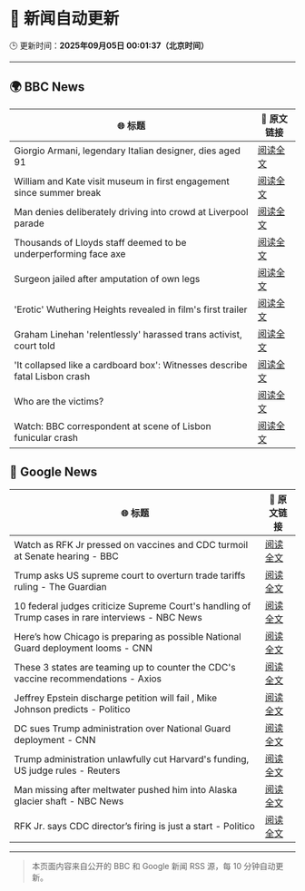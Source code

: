 # 🧠 新闻自动更新

🕒 更新时间：**2025年09月05日 00:01:37（北京时间）**

---

## 🌍 BBC News

| 🌐 标题 | 🔗 原文链接 |
|--------|-------------|
| Giorgio Armani, legendary Italian designer, dies aged 91 | [阅读全文](https://www.bbc.com/news/articles/ceq25w34lv4o?at_medium=RSS&at_campaign=rss) |
| William and Kate visit museum in first engagement since summer break | [阅读全文](https://www.bbc.com/news/articles/c7845x720y6o?at_medium=RSS&at_campaign=rss) |
| Man denies deliberately driving into crowd at Liverpool parade | [阅读全文](https://www.bbc.com/news/articles/cwyl38115j2o?at_medium=RSS&at_campaign=rss) |
| Thousands of Lloyds staff deemed to be underperforming face axe | [阅读全文](https://www.bbc.com/news/articles/cx209gzg71wo?at_medium=RSS&at_campaign=rss) |
| Surgeon jailed after amputation of own legs | [阅读全文](https://www.bbc.com/news/articles/c5yvpx20le2o?at_medium=RSS&at_campaign=rss) |
| 'Erotic' Wuthering Heights revealed in film's first trailer | [阅读全文](https://www.bbc.com/news/articles/c5yel29rvy8o?at_medium=RSS&at_campaign=rss) |
| Graham Linehan 'relentlessly' harassed trans activist, court told | [阅读全文](https://www.bbc.com/news/articles/cn0x2kx08wdo?at_medium=RSS&at_campaign=rss) |
| 'It collapsed like a cardboard box': Witnesses describe fatal Lisbon crash | [阅读全文](https://www.bbc.com/news/articles/c20v4g71zrpo?at_medium=RSS&at_campaign=rss) |
| Who are the victims? | [阅读全文](https://www.bbc.com/news/articles/cnvryg271ymo?at_medium=RSS&at_campaign=rss) |
| Watch: BBC correspondent at scene of Lisbon funicular crash | [阅读全文](https://www.bbc.com/news/videos/c7v15j8ydreo?at_medium=RSS&at_campaign=rss) |

## 📰 Google News

| 🌐 标题 | 🔗 原文链接 |
|--------|-------------|
| Watch as RFK Jr pressed on vaccines and CDC turmoil at Senate hearing - BBC | [阅读全文](https://news.google.com/rss/articles/CBMiVEFVX3lxTE5ma3ZROGV4MUNGZVNKYUNwcE1qSVZmcGU0U2VsTmxNODZCeFBqYTdzRHJMNUVQMF9xN0dFc2dsNzIwU2NRdHBrSnQxYU1LZ1N0alJiMw?oc=5) |
| Trump asks US supreme court to overturn trade tariffs ruling - The Guardian | [阅读全文](https://news.google.com/rss/articles/CBMirAFBVV95cUxQbUZ6XzB6ZkJicjhqcC12RGY4RTVKcHhWVEFLN2plSk9xMjFhWFpHWEp3N241MmdqZXpwdHMyaGdvZmpyMFRzRnlzTVgxWUFqOGFnUDlhMkRpMEkzakJvVF9EN3puTlBHVmhQVmJ3a3pnSVhRU01pZTdnTkJTaE50WnhiaDdOVTZCeVlzNHN4TFJ3NHNXSGRncW43ZWpRVDd3ZTlHaEJMWlhVZnBM?oc=5) |
| 10 federal judges criticize Supreme Court's handling of Trump cases in rare interviews - NBC News | [阅读全文](https://news.google.com/rss/articles/CBMirAFBVV95cUxQbDJmT3BTa3BZMkJaaExPRzdLMzZVSGdQVHk1QUk3VDNfQVptTExuelV4Njd5VVJNai1icGNpRlRnSS13OW05NlY4bUpDcU5ncXdzeDJhWU1BOGgxdlBmd3plMDdMcldCVnpVcDRuS3ZRUU5sZVZkLTBETnllb2J4QWI3YUo2S2wtTjdFc3RxQmo3b05aXzQ2eUIyaGhkM2hoak43YXA0YW15NWR00gFWQVVfeXFMUExqR3ExaDVRTmg2UF9ZYnNOY29wbnF6Rk5INEdPdDZZYmI4bmgxVkI0X0RrOWtFSXZZMGIwWTFFd0xPR2VkUmdES0xVaVoyRElRS1V1Qmc?oc=5) |
| Here’s how Chicago is preparing as possible National Guard deployment looms - CNN | [阅读全文](https://news.google.com/rss/articles/CBMihwFBVV95cUxNbEI4bXRVdGQ1ZUNCZy1QNTVPOUl3Q0U3N2lLdXJRaTNoQVlWa3NZR2M5VlQwMGpuNVd0VmtPMEphb19GM3FCVDB4VDVtVDRxZUlJejJSMFJ5NmVXN285MjlYbnJidVVsQ2VnY3JVQjZIdjZ0VlY0bWpWUFE1UXljd3U1eFJxT2s?oc=5) |
| These 3 states are teaming up to counter the CDC's vaccine recommendations - Axios | [阅读全文](https://news.google.com/rss/articles/CBMiogFBVV95cUxOUkhMUXktTWd5YzNmbURWajBoaWRKNjRUdWdFem03S3pKNV9wR3hWdHBySnhZZXlaSXpiV0t1amJhZmY1eFZhWlhzZC1kUjFIZ3VIcnNPMU1PUGlQWG5lT0VGdGFWWHkzUDBJc0tuZFo0bkxjLTQtN3NPMDRtbHFOVmp2eTZidGdmWTlHekNoMXJmTDctYWVpNTFyZEYwb25mTUE?oc=5) |
| Jeffrey Epstein discharge petition will fail , Mike Johnson predicts - Politico | [阅读全文](https://news.google.com/rss/articles/CBMirwFBVV95cUxOZkUtSGlYU3VvZ1IxTDVTTlhUcXpTdkxiOXRDR3N0T0xVQVdIZFNRMVJCejhuQVZPd3J0S1FnNExWRTdDZm0tdkltVFFOaEJFQ3BVZVNyMDYzSk1CbHFLa2Z1Rjd0blIzZjJkNVI0d1dGWmNvSkFLbmpONTVMOFhwVVcwSlRVb01Sd3llb29uZkpFei1fVmlIUlZfQ1ZTRHBHbGkwb3h1MHctRUN2ZnpR?oc=5) |
| DC sues Trump administration over National Guard deployment - CNN | [阅读全文](https://news.google.com/rss/articles/CBMihgFBVV95cUxQbVNwQlNGa3d3Y1pHMk1hTXVwaGd6MHhyN3p0UGlpeDJ3TDgxZks3WXpDUGx6Z1ZOSHo3ZGxnQWNBZmkwUS1iRS1vMFNfT2RyU0FZUlN3V2pIazZvSUgxNHNVcGNVMTBUcGtOSU5henNRYWFEQUVrOGVjV1NTNDNOMVhHNklJQQ?oc=5) |
| Trump administration unlawfully cut Harvard's funding, US judge rules - Reuters | [阅读全文](https://news.google.com/rss/articles/CBMisgFBVV95cUxPUE1tcDBtcUwxRlZFU21fLTl4VnBQSWlqYXdmTk54VTJEMEJiUzB0VWV1UE43T0ltZlg3N0RYRGN3R19nTzV5RF9jWk9jNTRCY1BhOFBwX0JOZWFQRWRFTmdLbVJuay1YM0I2MVpEd2tydk82bkV0eVE3Mk0zTHRIemZTYVJXc0x0aEJkWmFpdU5tckNZY0lheDVGRmlHUXFVWFlXUmV4UmhMRG5WVHduUTVB?oc=5) |
| Man missing after meltwater pushed him into Alaska glacier shaft - NBC News | [阅读全文](https://news.google.com/rss/articles/CBMingFBVV95cUxQQm1VWlJ1ZWxXRHMxQjZTc3djbHFxM1ZxV2NhV3M0Xzc3T1hTS1dnZ3Z3Z3c3Mk4zbXh3UWVYWUM2NHdQUU5vOXdOXzlCUlo4Q1liSWdENjIwR1NqRDE1eGxWMGFER3ctTkUwNzJsR1pMLWtOVm5LOEV1S1JOZnVfXzdzSkpaeUI2VUUzYUEwX3ExYWZNLXg1ZWh2VGVBUdIBVkFVX3lxTE41QTNfc1Qyc0lSYVg5dUN6ck1aX0VGUGhfVzJNczdOWE9TZG9HemwzZ1FwbHlqSV8wdlZIeUMyekd5U2ZNcnVPU1NiZmJuLWlTRFRjb2t3?oc=5) |
| RFK Jr. says CDC director’s firing is just a start - Politico | [阅读全文](https://news.google.com/rss/articles/CBMitgFBVV95cUxPNk1uczE2azZESTE2VGJCQnROV2JUNVNIYWkwRV9FSG54eUpQS1UwcG1KOVRVdDM1RERVSV9kVmJ2Mk1hRFRoWnRaRHlQMkVyQXRNSHZKZV9zbFBuVEt6VTlEaHl5cW9HZE5wMzhfckpwODFSUDl2c0hzYWN2SFI0TnBrWGxpb1ZjeVl5VU1Tb0JuS0hWVVZ0OUI0dURmN1l4TkQ0UjY5ZW1zUzVidEEwUmNMXy13Zw?oc=5) |

---
> 本页面内容来自公开的 BBC 和 Google 新闻 RSS 源，每 10 分钟自动更新。
